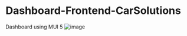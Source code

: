 # Dashboard-Frontend-CarSolutions
Dashboard using MUI 5
![image](https://github.com/user-attachments/assets/68eca6a7-5d52-48cb-98d2-4b856378c3ce)

